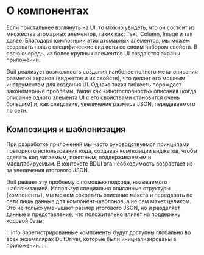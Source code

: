 # О компонентах

Если пристальнее взглянуть на UI, то можно увидеть, что он состоит из множества атомарных элементов,
таких как: Text, Column, Image и так далее. Благодаря композиции этих атомарных элементов, мы можем
создавать новые специфические виджеты со своим набором свойств. В свою очередь, из более крупных
элементов UI создаются экраны приложений.

Duit реализует возможность создания наиболее полного мета-описания разметки экранов (виджетов и их
свойств), что делает его мощным инструментом для создания UI. Однако такая гибкость порождает
закономерные проблемы, такие как «многословность» описания (когда описание одного элемента UI с его
свойствами становится очень большим) и, как следствие, увеличение размера JSON, передаваемого по
сети.

## Композиция и шаблонизация

При разработке приложений мы часто руководствуемся принципами повторного использования кода,
создавая композиции виджетов, чтобы сделать код читаемым, понятным, поддерживаемым и масштабируемым.
В контексте BDUI эта необходимость возрастает из-за увеличения итогового JSON.

Duit решает эту проблему с помощью подхода, называемого шаблонизацией. Используя специально
описанные структуры (компоненты), мы можем сократить описание макета и передавать по сети лишь
данные для компонент-шаблонов, а не сам макет целиком. Это не только уменьшает размер итогового
JSON, но и разделяет данные и представление, что положительно влияет на поддержку кодовой базы.

:::info
Зарегистрированные компоненты будут доступны глобально во всех экземплярах DuitDriver, которые были
инициализированы в приложении.
:::